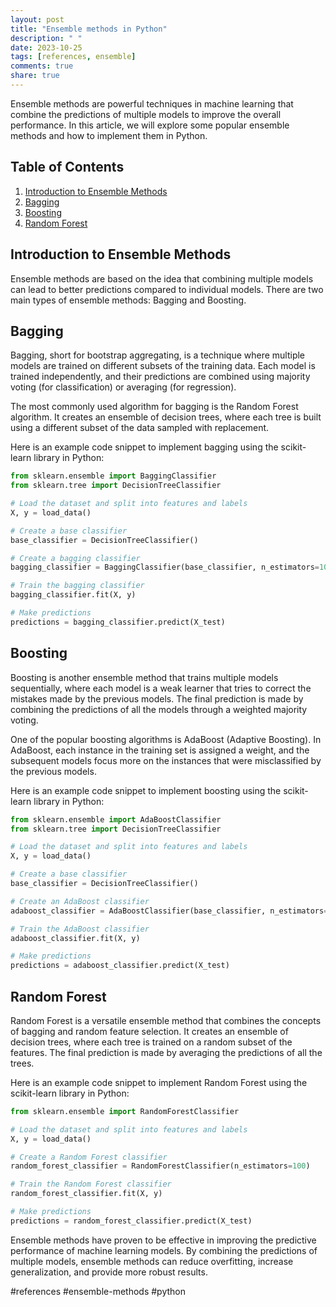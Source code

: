 ```yaml
---
layout: post
title: "Ensemble methods in Python"
description: " "
date: 2023-10-25
tags: [references, ensemble]
comments: true
share: true
---
```


Ensemble methods are powerful techniques in machine learning that combine the predictions of multiple models to improve the overall performance. In this article, we will explore some popular ensemble methods and how to implement them in Python.

## Table of Contents
1. [Introduction to Ensemble Methods](#introduction-to-ensemble-methods)
2. [Bagging](#bagging)
3. [Boosting](#boosting)
4. [Random Forest](#random-forest)

## Introduction to Ensemble Methods

Ensemble methods are based on the idea that combining multiple models can lead to better predictions compared to individual models. There are two main types of ensemble methods: Bagging and Boosting.

## Bagging

Bagging, short for bootstrap aggregating, is a technique where multiple models are trained on different subsets of the training data. Each model is trained independently, and their predictions are combined using majority voting (for classification) or averaging (for regression).

The most commonly used algorithm for bagging is the Random Forest algorithm. It creates an ensemble of decision trees, where each tree is built using a different subset of the data sampled with replacement.

Here is an example code snippet to implement bagging using the scikit-learn library in Python:
```python
from sklearn.ensemble import BaggingClassifier
from sklearn.tree import DecisionTreeClassifier

# Load the dataset and split into features and labels
X, y = load_data()

# Create a base classifier
base_classifier = DecisionTreeClassifier()

# Create a bagging classifier
bagging_classifier = BaggingClassifier(base_classifier, n_estimators=10)

# Train the bagging classifier
bagging_classifier.fit(X, y)

# Make predictions
predictions = bagging_classifier.predict(X_test)
```

## Boosting

Boosting is another ensemble method that trains multiple models sequentially, where each model is a weak learner that tries to correct the mistakes made by the previous models. The final prediction is made by combining the predictions of all the models through a weighted majority voting.

One of the popular boosting algorithms is AdaBoost (Adaptive Boosting). In AdaBoost, each instance in the training set is assigned a weight, and the subsequent models focus more on the instances that were misclassified by the previous models.

Here is an example code snippet to implement boosting using the scikit-learn library in Python:
```python
from sklearn.ensemble import AdaBoostClassifier
from sklearn.tree import DecisionTreeClassifier

# Load the dataset and split into features and labels
X, y = load_data()

# Create a base classifier
base_classifier = DecisionTreeClassifier()

# Create an AdaBoost classifier
adaboost_classifier = AdaBoostClassifier(base_classifier, n_estimators=10)

# Train the AdaBoost classifier
adaboost_classifier.fit(X, y)

# Make predictions
predictions = adaboost_classifier.predict(X_test)
```

## Random Forest

Random Forest is a versatile ensemble method that combines the concepts of bagging and random feature selection. It creates an ensemble of decision trees, where each tree is trained on a random subset of the features. The final prediction is made by averaging the predictions of all the trees.

Here is an example code snippet to implement Random Forest using the scikit-learn library in Python:
```python
from sklearn.ensemble import RandomForestClassifier

# Load the dataset and split into features and labels
X, y = load_data()

# Create a Random Forest classifier
random_forest_classifier = RandomForestClassifier(n_estimators=100)

# Train the Random Forest classifier
random_forest_classifier.fit(X, y)

# Make predictions
predictions = random_forest_classifier.predict(X_test)
```

Ensemble methods have proven to be effective in improving the predictive performance of machine learning models. By combining the predictions of multiple models, ensemble methods can reduce overfitting, increase generalization, and provide more robust results.

#references #ensemble-methods #python